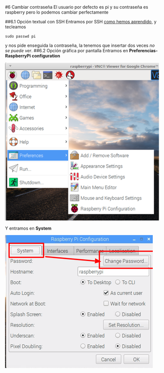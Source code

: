#6 Cambiar contraseña
El usuario por defecto es pi y su contraseña es raspberry pero lo podemos cambiar perfectamente

##6.1 Opción textual con SSH
Entramos por SSH [como hemos aprendido](/5-ssh.md), y tecleamos
```
sudo passwd pi
```
y nos pide enseguida la contraseña, la tenemos que insertar dos veces _no se puede ver_.
##6.2 Opción gráfica por pantalla
Entramos en **Preferencias- RaspberryPi configuration**

![](/assets/Selection_040.png)

Y entramos en **System**

![](/assets/changepwd.png)